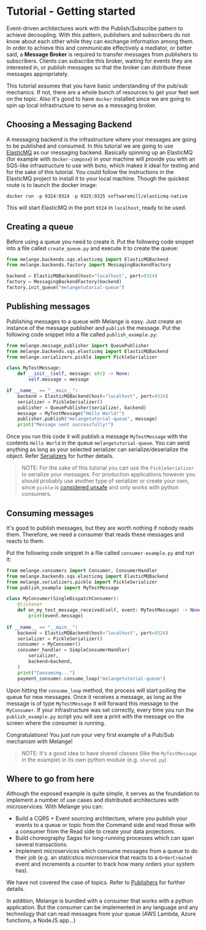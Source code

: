 # Tutorial - Getting started

Event-driven architectures work with the Publish/Subscribe pattern to achieve decoupling.
With this pattern, publishers and subscribers do not know about each other while they can exchange
information among them. In order to achieve this and communicate effectively a 
mediator, or better said, a **Message Broker** is required to transfer messages from
publishers to subscribers. Clients can subscribe this broker, waiting for events they are interested in,
or publish messages so that the broker can distribute these messages appropriately.

This tutorial assumes that you have basic understanding of the pub/sub
mechanics. If not, there are a whole bunch of resources to get your feet
wet on the topic. Also it's good to have `docker` installed since we are
going to spin up local infrastructure to serve as a messaging broker.


## Choosing a Messaging Backend

A messaging backend is the infrastructure where your messages are going to be published
and consumed. In this tutorial we are going to use [ElasticMQ](https://github.com/softwaremill/elasticmq)
as our messaging backend. Basically spinning up an ElasticMQ (for example with `docker-compose`) 
in your machine will provide you with an SQS-like infrastructure to use with boto, which
makes it ideal for testing and for the sake of this tutorial. You could follow the instructions
in the ElasticMQ project to install it to your local machine. Though the quickest route
is to launch the docker image:

```
docker run -p 9324:9324 -p 9325:9325 softwaremill/elasticmq-native
```

This will start ElasticMQ in the port `9324` in `localhost`, ready to be used.

## Creating a queue

Before using a queue you need to create it. Put the following code snippet into a
file called `create_queue.py` and execute it to create the queue:

``` py
from melange.backends.sqs.elasticmq import ElasticMQBackend
from melange.backends.factory import MessagingBackendFactory

backend = ElasticMQBackend(host="localhost", port=9324)
factory = MessagingBackendFactory(backend)
factory.init_queue("melangetutorial-queue")
```

## Publishing messages

Publishing messages to a queue with Melange is easy. Just create an instance of the message
publisher and `publish` the message. Put the following code snippet into a file called `publish_example.py`:

``` py
from melange.message_publisher import QueuePublisher
from melange.backends.sqs.elasticmq import ElasticMQBackend
from melange.serializers.pickle import PickleSerializer

class MyTestMessage:
    def __init__(self, message: str) -> None:
        self.message = message

if __name__ == "__main__":
    backend = ElasticMQBackend(host="localhost", port=9324)
    serializer = PickleSerializer()
    publisher = QueuePublisher(serializer, backend)
    message = MyTestMessage("Hello World!")
    publisher.publish("melangetutorial-queue", message)
    print("Message sent successfully!")
```

Once you run this code it will publish a message `MyTestMessage` with the contents `Hello World` in
the queue `melangetutorial-queue`.
You can send anything as long as your selected serializer can serialize/deserialize
the object. Refer [Serializers](../components/serializers.md) for further details.

> NOTE: For the sake of this tutorial you can use the `PickleSerializer` to serialize your messages.
For production applications however you should probably use another type of serializer or create your own,
since `pickle` is [considered unsafe](https://docs.python.org/3/library/pickle.html) and
only works with python consumers.


## Consuming messages

It's good to publish messages, but they are worth nothing if nobody reads them. Therefore,
we need a consumer that reads these messages and reacts to them.

Put the following code snippet in a file called `consumer-example.py` and run it:

``` py
from melange.consumers import Consumer, ConsumerHandler
from melange.backends.sqs.elasticmq import ElasticMQBackend
from melange.serializers.pickle import PickleSerializer
from publish_example import MyTestMessage

class MyConsumer(SingleDispatchConsumer):
    @listener
    def on_my_test_message_received(self, event: MyTestMessage) -> None:
        print(event.message)
        
if __name__ == "__main__":
    backend = ElasticMQBackend(host="localhost", port=9324)
    serializer = PickleSerializer()
    consumer = MyConsumer()
    consumer_handler = SimpleConsumerHandler(
        serializer,
        backend=backend,
    )
    print("Consuming...")
    payment_consumer.consume_loop("melangetutorial-queue")
```

Upon hitting the `consume_loop` method, the process will start polling the queue for new
messages. Once it receives a message, as long as the message is of type `MyTestMessage` it will
forward this message to the `MyConsumer`. If your infrastructure was set correctly, every time
you run the `publish_example.py` script you will see a print with the message on the screen where
the consumer is running.

Congratulations! You just run your very first example of a Pub/Sub mechanism with Melange!

> NOTE: It's a good idea to have shared classes (like the `MyTestMessage` in the example) in its
> own python module (e.g. `shared.py`)

## Where to go from here

Although the exposed example is quite simple, it serves as the foundation to implement a number of
use cases and distributed architectures with microservices. With Melange you can:

* Build a CQRS + Event sourcing architecture, where you publish your events to a queue or topic from the Command
side and read those with a consumer from the Read side to create your data projections.
* Build choreography Sagas for long-running processes which can span several transactions.
* Implement microservices which consume messages from a queue to do their job (e.g. an staticstics microservice
  that reacts to a `OrderCreated` event and increments a counter to track how many orders your system has).

We have not covered the case of topics. Refer to [Publishers](components/publishers.md) for further details.

In addition, Melange is bundled with a consumer that works with a python application. But the consumer
can be implemented in any language and any technology that can read messages from your queue (AWS Lambda, Azure functions, 
a NodeJS app...)
